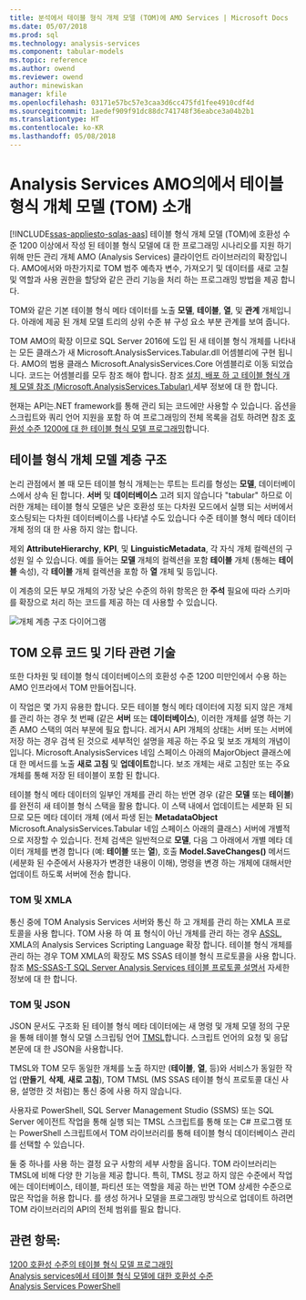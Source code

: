 ```yaml
---
title: 분석에서 테이블 형식 개체 모델 (TOM)에 AMO Services | Microsoft Docs
ms.date: 05/07/2018
ms.prod: sql
ms.technology: analysis-services
ms.component: tabular-models
ms.topic: reference
ms.author: owend
ms.reviewer: owend
author: minewiskan
manager: kfile
ms.openlocfilehash: 03171e57bc57e3caa3d6cc475fd1fee4910cdf4d
ms.sourcegitcommit: 1aedef909f91dc88dc741748f36eabce3a04b2b1
ms.translationtype: HT
ms.contentlocale: ko-KR
ms.lasthandoff: 05/08/2018
---
```

# <a name="introduction-to-the-tabular-object-model-tom-in-analysis-services-amo"></a>Analysis Services AMO의에서 테이블 형식 개체 모델 (TOM) 소개
[!INCLUDE[ssas-appliesto-sqlas-aas](../../includes/ssas-appliesto-sqlas-aas.md)]
  테이블 형식 개체 모델 (TOM)에 호환성 수준 1200 이상에서 작성 된 테이블 형식 모델에 대 한 프로그래밍 시나리오를 지원 하기 위해 만든 관리 개체 AMO (Analysis Services) 클라이언트 라이브러리의 확장입니다. AMO에서와 마찬가지로 TOM 범주 예측자 변수, 가져오기 및 데이터를 새로 고칠 및 역할과 사용 권한을 할당와 같은 관리 기능을 처리 하는 프로그래밍 방법을 제공 합니다.  
  
TOM와 같은 기본 테이블 형식 메타 데이터를 노출 **모델**, **테이블**, **열**, 및 **관계** 개체입니다.  아래에 제공 된 개체 모델 트리의 상위 수준 뷰 구성 요소 부분 관계를 보여 줍니다.  
  
 TOM AMO의 확장 이므로 SQL Server 2016에 도입 된 새 테이블 형식 개체를 나타내는 모든 클래스가 새 Microsoft.AnalysisServices.Tabular.dll 어셈블리에 구현 됩니다. AMO의 범용 클래스 Microsoft.AnalysisServices.Core 어셈블리로 이동 되었습니다. 코드는 어셈블리를 모두 참조 해야 합니다.
참조 [설치, 배포 하 고 테이블 형식 개체 모델 참조 &#40;Microsoft.AnalysisServices.Tabular&#41; ](../../analysis-services/tabular-model-programming-compatibility-level-1200/install-distribute-and-reference-the-tabular-object-model.md) 세부 정보에 대 한 합니다.  
  
 현재는 API는.NET framework를 통해 관리 되는 코드에만 사용할 수 있습니다. 옵션을 스크립트와 쿼리 언어 지원을 포함 하 여 프로그래밍의 전체 목록을 검토 하려면 참조 [호환성 수준 1200에 대 한 테이블 형식 모델 프로그래밍](../../analysis-services/tabular-model-programming-compatibility-level-1200/tabular-model-programming-for-compatibility-level-1200.md)합니다.  
  
## <a name="tabular-object-model-hierarchy"></a>테이블 형식 개체 모델 계층 구조  
 논리 관점에서 볼 때 모든 테이블 형식 개체는는 루트는 트리를 형성는 **모델**, 데이터베이스에서 상속 된 합니다. **서버** 및 **데이터베이스** 고려 되지 않습니다 "tabular" 하므로 이러한 개체는 테이블 형식 모델은 낮은 호환성 또는 다차원 모드에서 실행 되는 서버에서 호스팅되는 다차원 데이터베이스를 나타낼 수도 있습니다 수준 테이블 형식 메타 데이터 개체 정의 대 한 사용 하지 않는 합니다. 
  
 제외 **AttributeHierarchy**, **KPI**, 및 **LinguisticMetadata**, 각 자식 개체 컬렉션의 구성원 일 수 있습니다. 예를 들어는 **모델** 개체의 컬렉션을 포함 **테이블** 개체 (통해는 **테이블** 속성), 각 **테이블** 개체 컬렉션을 포함 하 **열** 개체 및 등입니다.  
  
 이 계층의 모든 부모 개체의 가장 낮은 수준의 하위 항목은 한 **주석** 필요에 따라 스키마를 확장으로 처리 하는 코드를 제공 하는 데 사용할 수 있습니다.  
  
 ![개체 계층 구조 다이어그램](../../analysis-services/tabular-model-programming-compatibility-level-1200/media/ssastomobjectmodeldiagram.png "개체 계층 구조 다이어그램")  
  
## <a name="tom-and-other-related-technologies"></a>TOM 오류 코드 및 기타 관련 기술

또한 다차원 및 테이블 형식 데이터베이스의 호환성 수준 1200 미만인에서 수용 하는 AMO 인프라에서 TOM 만들어집니다.

이 작업은 몇 가지 유용한 합니다.
모든 테이블 형식 메타 데이터에 지정 되지 않은 개체를 관리 하는 경우 첫 번째 (같은 **서버** 또는 **데이터베이스**), 이러한 개체를 설명 하는 기존 AMO 스택의 여러 부분에 필요 합니다. 레거시 API 개체의 상태는 서버 또는 서버에 저장 하는 경우 검색 된 것으로 세부적인 설명을 제공 하는 주요 및 보조 개체의 개념이입니다. Microsoft.AnalysisServices 네임 스페이스 아래의 MajorObject 클래스에 대 한 메서드를 노출 **새로 고침** 및 **업데이트**합니다. 보조 개체는 새로 고침만 또는 주요 개체를 통해 저장 된 테이블이 포함 된 합니다.

테이블 형식 메타 데이터의 일부인 개체를 관리 하는 반면 경우 (같은 **모델** 또는 **테이블**)를 완전히 새 테이블 형식 스택을 활용 합니다. 이 스택 내에서 업데이트는 세분화 된 되므로 모든 메타 데이터 개체 (에서 파생 된는 **MetadataObject** Microsoft.AnalysisServices.Tabular 네임 스페이스 아래의 클래스) 서버에 개별적으로 저장할 수 있습니다. 전체 검색은 일반적으로 **모델**, 다음 그 아래에서 개별 메타 데이터 개체를 변경 합니다 (예: **테이블** 또는 **열**), 호출  **Model.SaveChanges()** 메서드 (세분화 된 수준에서 사용자가 변경한 내용이 이해), 명령을 변경 하는 개체에 대해서만 업데이트 하도록 서버에 전송 합니다.

### <a name="tom-and-xmla"></a>TOM 및 XMLA

통신 중에 TOM Analysis Services 서버와 통신 하 고 개체를 관리 하는 XMLA 프로토콜을 사용 합니다. TOM 사용 하 여 표 형식이 아닌 개체를 관리 하는 경우 [ASSL](../scripting/analysis-services-scripting-language-assl-for-xmla.md), XMLA의 Analysis Services Scripting Language 확장 합니다. 테이블 형식 개체를 관리 하는 경우 TOM XMLA의 확장도 MS SSAS 테이블 형식 프로토콜을 사용 합니다. 참조 [MS-SSAS-T SQL Server Analysis Services 테이블 프로토콜 설명서](https://msdn.microsoft.com/library/mt719260.aspx) 자세한 정보에 대 한 합니다.

### <a name="tom-and-json"></a>TOM 및 JSON

JSON 문서도 구조화 된 테이블 형식 메타 데이터에는 새 명령 및 개체 모델 정의 구문을 통해 테이블 형식 모델 스크립팅 언어 [TMSL](../tabular-model-scripting-language-tmsl-reference.md)합니다. 스크립트 언어의 요청 및 응답 본문에 대 한 JSON을 사용합니다.

TMSL와 TOM 모두 동일한 개체를 노출 하지만 (**테이블**, **열**, 등)와 서비스가 동일한 작업 (**만들기**, **삭제**,  **새로 고침**), TOM TMSL (MS SSAS 테이블 형식 프로토콜 대신 사용, 설명한 것 처럼)는 통신 중에 사용 하지 않습니다.

사용자로 PowerShell, SQL Server Management Studio (SSMS) 또는 SQL Server 에이전트 작업을 통해 실행 되는 TMSL 스크립트를 통해 또는 C# 프로그램 또는 PowerShell 스크립트에서 TOM 라이브러리를 통해 테이블 형식 데이터베이스 관리를 선택할 수 있습니다.

둘 중 하나를 사용 하는 결정 요구 사항의 세부 사항을 옵니다. TOM 라이브러리는 TMSL에 비해 다양 한 기능을 제공 합니다. 특히, TMSL 정교 하지 않은 수준에서 작업에는 데이터베이스, 테이블, 파티션 또는 역할을 제공 하는 반면 TOM 상세한 수준으로 많은 작업을 허용 합니다. 를 생성 하거나 모델을 프로그래밍 방식으로 업데이트 하려면 TOM 라이브러리의 API의 전체 범위를 필요 합니다.
  
## <a name="see-also"></a>관련 항목:  
 [1200 호환성 수준의 테이블 형식 모델 프로그래밍](../../analysis-services/tabular-model-programming-compatibility-level-1200/tabular-model-programming-for-compatibility-level-1200.md)   
 [Analysis services에서 테이블 형식 모델에 대한 호환성 수준](../../analysis-services/tabular-models/compatibility-level-for-tabular-models-in-analysis-services.md)  
[Analysis Services PowerShell](../../analysis-services/powershell/analysis-services-powershell-reference.md)
  
